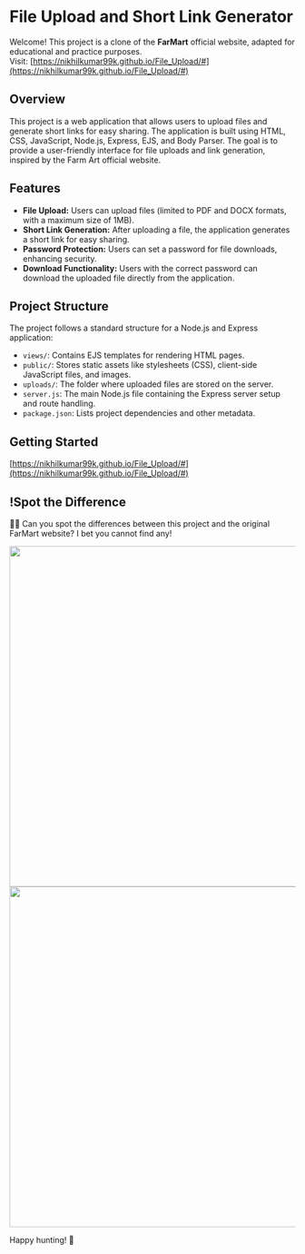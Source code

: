 # File Upload and Short Link Generator

Welcome! This project is a clone of the  **FarMart** official website, adapted for educational and practice purposes.
<br>
Visit: [https://nikhilkumar99k.github.io/File_Upload/#](https://nikhilkumar99k.github.io/File_Upload/#)

## Overview

This project is a web application that allows users to upload files and generate short links for easy sharing. The application is built using HTML, CSS, JavaScript, Node.js, Express, EJS, and Body Parser. The goal is to provide a user-friendly interface for file uploads and link generation, inspired by the Farm Art official website.

## Features

- **File Upload:** Users can upload files (limited to PDF and DOCX formats, with a maximum size of 1MB).
- **Short Link Generation:** After uploading a file, the application generates a short link for easy sharing.
- **Password Protection:** Users can set a password for file downloads, enhancing security.
- **Download Functionality:** Users with the correct password can download the uploaded file directly from the application.

## Project Structure

The project follows a standard structure for a Node.js and Express application:

- `views/`: Contains EJS templates for rendering HTML pages.
- `public/`: Stores static assets like stylesheets (CSS), client-side JavaScript files, and images.
- `uploads/`: The folder where uploaded files are stored on the server.
- `server.js`: The main Node.js file containing the Express server setup and route handling.
- `package.json`: Lists project dependencies and other metadata.

## Getting Started

[https://nikhilkumar99k.github.io/File_Upload/#](https://nikhilkumar99k.github.io/File_Upload/#)


## !Spot the Difference

🕵️‍♂️ Can you spot the differences between this project and the original FarMart website? I bet you cannot find any!

<img src="https://github.com/nikhilkumar99k/File_Upload/assets/91065041/1c989c91-6ef4-4221-b953-2e7c3c45f892" width="600" style="display:inline-block">
<img src="https://github.com/nikhilkumar99k/File_Upload/assets/91065041/9bbfbd4b-d263-41a1-8e1f-1b4ef0467b25" width="600" style="display:inline-block">

Happy hunting! 🧐
